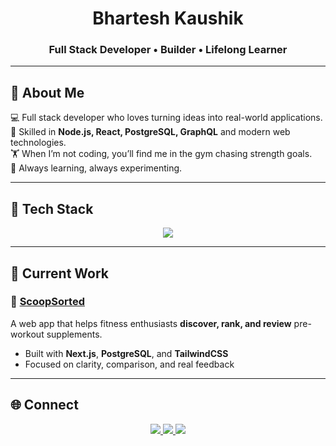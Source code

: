 <!-- HEADER -->
<h1 align="center">Bhartesh Kaushik</h1>
<h3 align="center">Full Stack Developer • Builder • Lifelong Learner</h3>

---

## 🌌 About Me
💻 Full stack developer who loves turning ideas into real-world applications.  
🚀 Skilled in **Node.js, React, PostgreSQL, GraphQL** and modern web technologies.  
🏋️ When I’m not coding, you’ll find me in the gym chasing strength goals.  
📖 Always learning, always experimenting.  

---

## 🎨 Tech Stack
<p align="center">
  <img src="https://skillicons.dev/icons?i=js,ts,nodejs,react,nextjs,postgres,prisma,docker,git&theme=light" />
</p>

---

## 💼 Current Work
### 🔗 [ScoopSorted](https://scoopsorted.in)  
A web app that helps fitness enthusiasts **discover, rank, and review** pre-workout supplements.  
- Built with **Next.js**, **PostgreSQL**, and **TailwindCSS**  
- Focused on clarity, comparison, and real feedback  

---

## 🌐 Connect
<p align="center">
  <a href="https://www.linkedin.com/in/bhartesh77">
    <img src="https://img.shields.io/badge/LinkedIn-0A66C2?style=for-the-badge&logo=linkedin&logoColor=white" />
  </a>
  <a href="https://github.com/bhartesh77">
    <img src="https://img.shields.io/badge/GitHub-181717?style=for-the-badge&logo=github&logoColor=white" />
  </a>
  <a href="mailto:bharteshkaushik@gmail.com">
    <img src="https://img.shields.io/badge/Email-D14836?style=for-the-badge&logo=gmail&logoColor=white" />
  </a>
</p>
